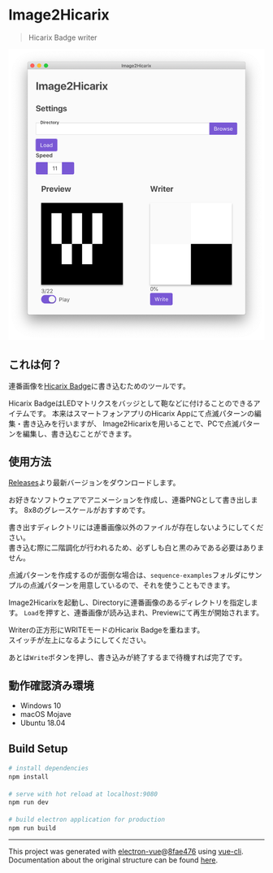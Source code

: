 # Image2Hicarix

> Hicarix Badge writer

<img src="images/1.png" width="640">

## これは何？

連番画像を[Hicarix Badge](https://hicarix.com/)に書き込むためのツールです。

Hicarix BadgeはLEDマトリクスをバッジとして鞄などに付けることのできるアイテムです。
本来はスマートフォンアプリのHicarix Appにて点滅パターンの編集・書き込みを行いますが、
Image2Hicarixを用いることで、PCで点滅パターンを編集し、書き込むことができます。

## 使用方法

[Releases](https://github.com/wararyo/image2hicarix/releases)より最新バージョンをダウンロードします。  

お好きなソフトウェアでアニメーションを作成し、連番PNGとして書き出します。
8x8のグレースケールがおすすめです。  

書き出すディレクトリには連番画像以外のファイルが存在しないようにしてください。  
書き込む際に二階調化が行われるため、必ずしも白と黒のみである必要はありません。

点滅パターンを作成するのが面倒な場合は、`sequence-examples`フォルダにサンプルの点滅パターンを用意しているので、それを使うこともできます。

Image2Hicarixを起動し、Directoryに連番画像のあるディレクトリを指定します。
`Load`を押すと、連番画像が読み込まれ、Previewにて再生が開始されます。

Writerの正方形にWRITEモードのHicarix Badgeを重ねます。  
スイッチが左上になるようにしてください。

あとは`Write`ボタンを押し、書き込みが終了するまで待機すれば完了です。

## 動作確認済み環境
* Windows 10
* macOS Mojave
* Ubuntu 18.04

## Build Setup

``` bash
# install dependencies
npm install

# serve with hot reload at localhost:9080
npm run dev

# build electron application for production
npm run build

```

---

This project was generated with [electron-vue](https://github.com/SimulatedGREG/electron-vue)@[8fae476](https://github.com/SimulatedGREG/electron-vue/tree/8fae4763e9d225d3691b627e83b9e09b56f6c935) using [vue-cli](https://github.com/vuejs/vue-cli). Documentation about the original structure can be found [here](https://simulatedgreg.gitbooks.io/electron-vue/content/index.html).
